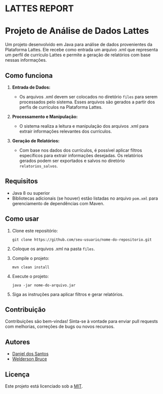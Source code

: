 # LATTES REPORT
# Projeto de Análise de Dados Lattes

Um projeto desenvolvido em Java para análise de dados provenientes da Plataforma Lattes. Ele recebe como entrada um arquivo .xml que representa um perfil de currículo Lattes e permite a geração de relatórios com base nessas informações.

## Como funciona

1. **Entrada de Dados:**
   - Os arquivos .xml devem ser colocados no diretório `files` para serem processados pelo sistema. Esses arquivos são gerados a partir dos perfis de currículos na Plataforma Lattes.

2. **Processamento e Manipulação:**
   - O sistema realiza a leitura e manipulação dos arquivos .xml para extrair informações relevantes dos currículos.

3. **Geração de Relatórios:**
   - Com base nos dados dos currículos, é possível aplicar filtros específicos para extrair informações desejadas. Os relatórios gerados podem ser exportados e salvos no diretório `relatorios_salvos`.

## Requisitos

- Java 8 ou superior
- Bibliotecas adicionais (se houver) estão listadas no arquivo `pom.xml` para gerenciamento de dependências com Maven.

## Como usar

1. Clone este repositório:
   ```
   git clone https://github.com/seu-usuario/nome-do-repositorio.git
   ```

3. Coloque os arquivos .xml na pasta `files`.

4. Compile o projeto:
    ```
    mvn clean install
    ```

4. Execute o projeto:
    ```
    java -jar nome-do-arquivo.jar
    ```
    
5. Siga as instruções para aplicar filtros e gerar relatórios.

## Contribuição

Contribuições são bem-vindas! Sinta-se à vontade para enviar pull requests com melhorias, correções de bugs ou novos recursos.

## Autores

- [Daniel dos Santos](https://github.com/dsantosr)
- [Welderson Bruce](https://github.com/brvcelose)

## Licença

Este projeto está licenciado sob a [MIT](https://opensource.org/license/mit).

